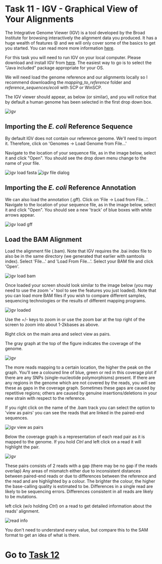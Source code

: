 # Task 11 - IGV - Graphical View of Your Alignments
The Integrative Genome Viewer (IGV) is a tool developed by the Broad Institute for browsing interactively the alignment data you produced. It has a huge wealth of features :dizzy_face: and we will only cover some of the basics to get you started. You can read more more information [here](http://www.broadinstitute.org/igv/).

For this task you will need to run IGV on your local computer. Please download and install IGV from [here](https://igv.org/doc/desktop/#DownloadPage/). The easiest way to go is to select the "Java included" package appropriate for your OS.  

We will need load the genome reference and our alignments locally so I recommend downloading the *mapping_to_reference* folder and *reference_sequences/ecoli* with SCP or WinSCP. 

The IGV viewer should appear, as below (or similar), and you will notice that by default a human genome has been selected in the first drop down box.

![igv](https://github.com/mbtoomey/genomics_adventure/blob/release/images/chapter_2_task_11_image_1.png)

## Importing the *E. coli* Reference Sequence
By default IGV does not contain our reference genome. We'll need to import it. Therefore, click on 'Genomes -> Load Genome from File...'

Navigate to the location of your sequence file, as in the image below, select it and click "Open". You should see the drop down menu change to the name of your file.

![igv load fasta](https://github.com/mbtoomey/genomics_adventure/blob/release/images//chapter_2_task_11_image_2.png)
![igv file dialog](https://github.com/mbtoomey/genomics_adventure/blob/release/images/chapter_2_task_11_image_3.png)

## Importing the *E. coli* Reference Annotation
We can also load the annotation (.gff). Click on 'File -> Load from File...'. Navigate to the location of your sequence file, as in the image below, select it and click "Open". You should see a new 'track' of blue boxes with white arrows appear.

![igv load gff](https://github.com/mbtoomey/genomics_adventure/blob/release/images/chapter_2_task_11_image_4.png)

## Load the BAM Alignment
Load the alignment file (.bam). Note that IGV requires the .bai index file to also be in the same directory (we generated that earlier with samtools index). Select 'File...' and 'Load From File...'. Select your BAM file and click 'Open'.

![igv load bam](https://github.com/mbtoomey/genomics_adventure/blob/release/images/chapter_2_task_11_image_5.png)

Once loaded your screen should look similar to the image below (you may need to use the zoom '+' tool to see the features you just loaded). Note that you can load more BAM files if you wish to compare different samples, sequencing technologies or the results of different mapping programs.

![igv loaded](https://github.com/mbtoomey/genomics_adventure/blob/release/images/chapter_2_task_11_image_6.png)

Use the +/- keys to zoom in or use the zoom bar at the top right of the screen to zoom into about 1-2kbases as above.

Right click on the main area and select view as pairs.

The gray graph at the top of the figure indicates the coverage of the genome.

![igv](https://github.com/mbtoomey/genomics_adventure/blob/release/images/chapter_2_task_11_image_7.png)

The more reads mapping to a certain location, the higher the peak on the graph. You'll see a coloured line of blue, green or red in this coverage plot if there are any SNPs (single-nucleotide polymorphisms) present. If there are any regions in the genome which are not covered by the reads, you will see these as gaps in the coverage graph. Sometimes these gaps are caused by repetitive regions; others are caused by genuine insertions/deletions in your new strain with respect to the reference.

If you right click on the name of the .bam track you can select the option to 'view as pairs' you can see the reads that are linked in the paired-end sequences. 

![igv view as pairs](https://github.com/mbtoomey/genomics_adventure/blob/release/images/chapter_2_task_11_image_8a.png)

Below the coverage graph is a representation of each read pair as it is mapped to the genome. If you hold *Ctrl* and left click on a read it will highlight the pair. 

![igv](https://github.com/mbtoomey/genomics_adventure/blob/release/images/chapter_2_task_11_image_8.png)

These pairs consists of 2 reads with a gap (there may be no gap if the reads overlap) Any areas of mismatch either due to inconsistent distances between paired-end reads or due to differences between the reference and the read and are highlighted by a colour. The brighter the colour, the higher the base-calling quality is estimated to be. Differences in a single read are likely to be sequencing errors. Differences consistent in all reads are likely to be mutations.

left click (w/o holding *Ctrl*) on a read to get detailed information about the reads' alignment.

![read info](https://github.com/mbtoomey/genomics_adventure/blob/release/images/chapter_2_task_11_image_9.png)

You don't need to understand every value, but compare this to the SAM format to get an idea of what is there.

# Go to [Task 12](https://github.com/mbtoomey/genomics_adventure/blob/release/chapter_2/task_12.md)
